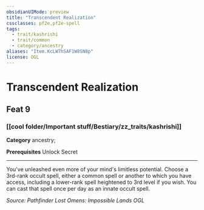 ```yaml
---
obsidianUIMode: preview
title: "Transcendent Realization"
cssclasses: pf2e,pf2e-spell
tags:
  - trait/kashrishi
  - trait/common
  - category/ancestry
aliases: "Item.KcLW7hSAF1W8SN8p"
license: OGL
---
```

# Transcendent Realization
## Feat 9
### [[cool folder/Important stuff/Bestiary/zz_traits/kashrishi]]

**Category** ancestry; 



**Prerequisites** Unlock Secret
* * *
You've unleashed even more of your mind's limitless potential. Choose a 3rd-rank occult spell, either a common spell or another to which you have access, including a lower-rank spell heightened to 3rd level if you wish. You can cast that spell once per day as an innate occult spell.

*Source: Pathfinder Lost Omens: Impossible Lands*
*OGL*